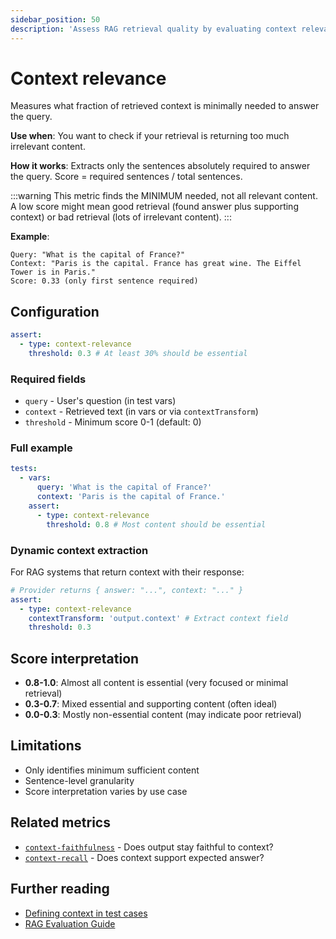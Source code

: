 ```yaml
---
sidebar_position: 50
description: 'Assess RAG retrieval quality by evaluating context relevance, precision, and usefulness for answering queries.'
---
```


# Context relevance

Measures what fraction of retrieved context is minimally needed to answer the query.

**Use when**: You want to check if your retrieval is returning too much irrelevant content.

**How it works**: Extracts only the sentences absolutely required to answer the query. Score = required sentences / total sentences.

:::warning
This metric finds the MINIMUM needed, not all relevant content. A low score might mean good retrieval (found answer plus supporting context) or bad retrieval (lots of irrelevant content).
:::

**Example**:

```text
Query: "What is the capital of France?"
Context: "Paris is the capital. France has great wine. The Eiffel Tower is in Paris."
Score: 0.33 (only first sentence required)
```

## Configuration

```yaml
assert:
  - type: context-relevance
    threshold: 0.3 # At least 30% should be essential
```

### Required fields

- `query` - User's question (in test vars)
- `context` - Retrieved text (in vars or via `contextTransform`)
- `threshold` - Minimum score 0-1 (default: 0)

### Full example

```yaml
tests:
  - vars:
      query: 'What is the capital of France?'
      context: 'Paris is the capital of France.'
    assert:
      - type: context-relevance
        threshold: 0.8 # Most content should be essential
```

### Dynamic context extraction

For RAG systems that return context with their response:

```yaml
# Provider returns { answer: "...", context: "..." }
assert:
  - type: context-relevance
    contextTransform: 'output.context' # Extract context field
    threshold: 0.3
```

## Score interpretation

- **0.8-1.0**: Almost all content is essential (very focused or minimal retrieval)
- **0.3-0.7**: Mixed essential and supporting content (often ideal)
- **0.0-0.3**: Mostly non-essential content (may indicate poor retrieval)

## Limitations

- Only identifies minimum sufficient content
- Sentence-level granularity
- Score interpretation varies by use case

## Related metrics

- [`context-faithfulness`](/docs/configuration/expected-outputs/model-graded/context-faithfulness) - Does output stay faithful to context?
- [`context-recall`](/docs/configuration/expected-outputs/model-graded/context-recall) - Does context support expected answer?

## Further reading

- [Defining context in test cases](/docs/configuration/expected-outputs/model-graded#defining-context-for-context-based-assertions)
- [RAG Evaluation Guide](/docs/guides/evaluate-rag)
